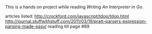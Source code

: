 This is a hands on project while reading _Writing An Interpreter in Go_.

articles listed:
http://crockford.com/javascript/tdop/tdop.html
http://journal.stuffwithstuff.com/2011/03/19/pratt-parsers-expression-parsing-made-easy/
reading till page #89